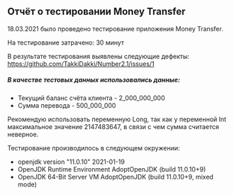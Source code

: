 ## Отчёт о тестировании Money Transfer

18.03.2021 было проведено тестирование приложения Money Transfer.

На тестирование затрачено: 30 минут

В результате тестирования выявлены следующие дефекты:
https://github.com/TakkiDakki/Number2.1/issues/1

##### В качестве тестовых данных использовались данные:

* Текущий баланс счёта клиента -  2_000_000_000
* Сумма перевода - 500_000_000

Рекомендую использовать переменную Long, так как у переменной Int максимальное значение 2147483647, в связи с чем сумма считается неверное.

Тестирование производилось в следующем окружении:

* openjdk version "11.0.10" 2021-01-19
* OpenJDK Runtime Environment AdoptOpenJDK (build 11.0.10+9)
* OpenJDK 64-Bit Server VM AdoptOpenJDK (build 11.0.10+9, mixed mode)

